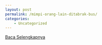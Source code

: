 ```yaml
---
layout: post
permalink: /mimpi-orang-lain-ditabrak-bus/
categories:
    - Uncategorized
---
```


[Baca Selengkapnya](/09)